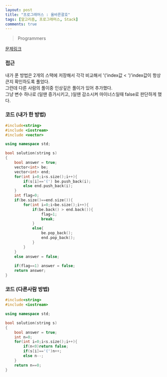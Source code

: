 ```yaml
---
layout: post
title: "프로그래머스 : 올바른괄호"
tags: [알고리즘, 프로그래머스, Stack]
comments: true
---
```


> Programmers  

[문제링크](https://school.programmers.co.kr/learn/courses/30/lessons/12909)  

### 접근  
내가 푼 방법은 2개의 스택에 저장해서 각각 비교해서 '('index값 < ')'index값이 항상 큰지 확인하도록 풀었다.  
그런데 다른 사람의 풀이중 인상깊은 풀이가 있어 추가했다.  
그냥 변수 하나로 (일땐 증가시키고, )일땐 감소시켜 마이너스일때 false로 판단하게 했다.  

### 코드 (내가 한 방법) 
~~~c++
#include<string>
#include <iostream>
#include <vector>

using namespace std;

bool solution(string s)
{
    bool answer = true;
    vector<int> be;
    vector<int> end;
    for(int i=0;i<s.size();i++){
        if(s[i]=='(') be.push_back(i);
        else end.push_back(i);
    }
    int flag=0;
    if(be.size()==end.size()){
        for(int i=0;i<be.size();i++){
            if(be.back() > end.back()){
                flag=1;
                break;
            }
            else{
                be.pop_back();
                end.pop_back();
            }
        }
    }
    else answer = false;
    
    if(flag==1) answer = false;
    return answer;
}
~~~

### 코드 (다른사람 방법) 
~~~c++
#include<string>
#include <iostream>

using namespace std;

bool solution(string s)
{
    bool answer = true;
    int n=0;
    for(int i=0;i<s.size();i++){
        if(n<0)return false;
        if(s[i]=='(')n++;
        else n--;
    }
    return n==0;
}
~~~